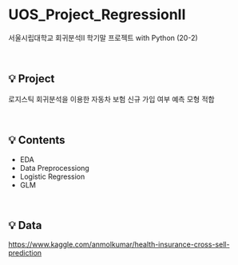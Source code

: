 # UOS_Project_RegressionII
서울시립대학교 회귀분석II 학기말 프로젝트 with Python (20-2)

<br>

## 💡 Project
로지스틱 회귀분석을 이용한 자동차 보험 신규 가입 여부 예측 모형 적합

<br>

## 💡 Contents
* EDA
* Data Preprocessiong
* Logistic Regression 
* GLM 
<br>

## 💡 Data 
https://www.kaggle.com/anmolkumar/health-insurance-cross-sell-prediction
